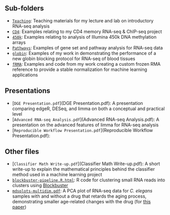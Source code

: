 ## Sub-folders

- [`Teaching`](Teaching): Teaching materials for my lecture and lab on
  introductory RNA-seq analysis
- [`CD4`](CD4): Examples relating to my CD4 memory RNA-seq & ChIP-seq
  project
- [`450k`](450k): Examples relating to analysis of Illumina 450k DNA
  methylation arrays
- [`Pathways`](Pathways): Examples of gene set and pathway analysis
  for RNA-seq data
- [`globin`](globin): Examples of my work in demonstrating the
  performance of a new globin blocking protocol for RNA-seq of blood
  tissues
- [`fRMA`](fRMA): Examples and code from my work creating a custom
  frozen RMA reference to provide a stable normalization for machine
  learning applications

## Presentations

- [`DGE Presentation.pdf`](DGE Presentation.pdf): A presentation
  comparing edgeR, DESeq, and limma on both a conceptual and practical
  level
- [`Advanced RNA-seq Analysis.pdf`](Advanced RNA-seq Analysis.pdf): A
  presentation on the advanced features of limma for RNA-seq analysis
- [`Reproducible Workflow Presentation.pdf`](Reproducible Workflow Presentation.pdf):

## Other files
- [`Classifier Math Write-up.pdf`](Classifier Math Write-up.pdf): A
  short write-up to explain the mathematical principles behind the
  classifier method used in a machine learning project 
- [`blockbuster-pipeline.R.html`](blockbuster-pipeline.R.html): R code
  for clustering small RNA reads into clusters
  using
  [Blockbuster](http://hoffmann.bioinf.uni-leipzig.de/LIFE/blockbuster.html)
- [`mdsplots-multidim.pdf`](mdsplots-multidim.pdf): A PCA plot of RNA-seq
  data for *C. elegans* samples with and without a drug that retards
  the aging process, demonstrating smaller age-related changes with
  the drug
  (for [this paper](https://elifesciences.org/content/4/e08833))
